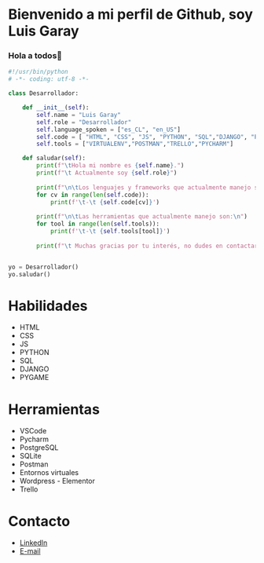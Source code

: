 # Bienvenido a mi perfil de Github, soy Luis Garay  

### Hola a todos👋

```py
#!/usr/bin/python
# -*- coding: utf-8 -*-

class Desarrollador:

    def __init__(self):
        self.name = "Luis Garay"
        self.role = "Desarrollador"
        self.language_spoken = ["es_CL", "en_US"]
        self.code = [ "HTML", "CSS", "JS", "PYTHON", "SQL","DJANGO", "PYGAME"]
        self.tools = ["VIRTUALENV","POSTMAN","TRELLO","PYCHARM"]

    def saludar(self):
        print(f"\tHola mi nombre es {self.name}.")
        print(f"\t Actualmente soy {self.role}")
        
        print(f"\n\tLos lenguajes y frameworks que actualmente manejo son:\n")
        for cv in range(len(self.code)):
            print(f'\t-\t {self.code[cv]}')
            
        print(f"\n\tLas herramientas que actualmente manejo son:\n")
        for tool in range(len(self.tools)):
            print(f'\t-\t {self.tools[tool]}')
            
        print(f"\t Muchas gracias por tu interés, no dudes en contactarme")


yo = Desarrollador()
yo.saludar()

```

# Habilidades

* HTML
* CSS
* JS 
* PYTHON 
* SQL
* DJANGO
* PYGAME

# Herramientas

* VSCode
* Pycharm
* PostgreSQL
* SQLite
* Postman
* Entornos virtuales
* Wordpress - Elementor
* Trello


# Contacto

* [LinkedIn](linkedin.com/in/luisgarayfuentes/)
* [E-mail](mailto:luis.alexander.garay@gmail.com)

